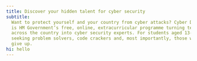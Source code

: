 ```yaml
---
title: Discover your hidden talent for cyber security
subtitle:
  Want to protect yourself and your country from cyber attacks? Cyber Discovery
  is HM Government’s free, online, extracurricular programme turning teenagers
  across the country into cyber security experts. For students aged 13-18, we’re
  seeking problem solvers, code crackers and, most importantly, those who never
  give up.
hi: hello
---
```

